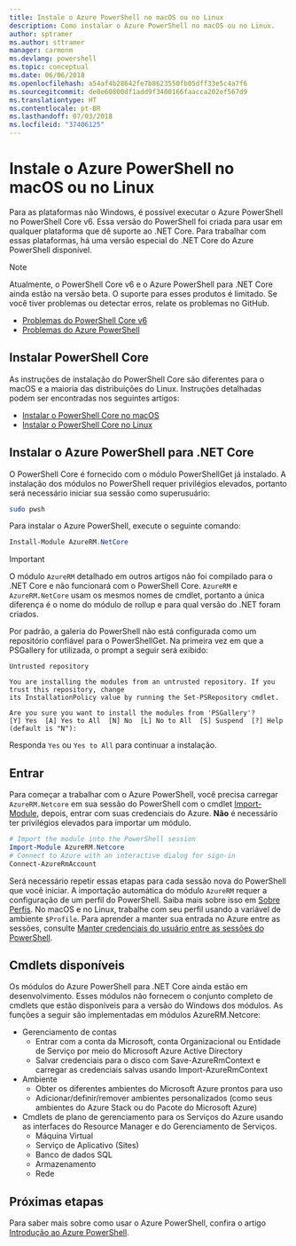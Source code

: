 ```yaml
---
title: Instale o Azure PowerShell no macOS ou no Linux
description: Como instalar o Azure PowerShell no macOS ou no Linux.
author: sptramer
ms.author: sttramer
manager: carmonm
ms.devlang: powershell
ms.topic: conceptual
ms.date: 06/06/2018
ms.openlocfilehash: a54af4b28642fe7b8623550fb05dff33e5c4a7f6
ms.sourcegitcommit: de0e60800df1add9f3400166faacca202ef567d9
ms.translationtype: HT
ms.contentlocale: pt-BR
ms.lasthandoff: 07/03/2018
ms.locfileid: "37406125"
---
```

# <a name="install-azure-powershell-on-macos-or-linux"></a>Instale o Azure PowerShell no macOS ou no Linux

Para as plataformas não Windows, é possível executar o Azure PowerShell no PowerShell Core v6. Essa versão do PowerShell foi criada para usar em qualquer plataforma que dê suporte ao .NET Core. Para trabalhar com essas plataformas, há uma versão especial do .NET Core do Azure PowerShell disponível.

> [!NOTE]
> Atualmente, o PowerShell Core v6 e o Azure PowerShell para .NET Core ainda estão na versão beta.
> O suporte para esses produtos é limitado. Se você tiver problemas ou detectar erros, relate os problemas no GitHub.
>
> * [Problemas do PowerShell Core v6](https://github.com/PowerShell/PowerShell/issues)
> * [Problemas do Azure PowerShell](https://github.com/azure/azure-docs-powershell/issues)

## <a name="install-powershell-core"></a>Instalar PowerShell Core

As instruções de instalação do PowerShell Core são diferentes para o macOS e a maioria das distribuições do Linux.
Instruções detalhadas podem ser encontradas nos seguintes artigos:

- [Instalar o PowerShell Core no macOS](/powershell/scripting/setup/installing-powershell-core-on-macos)
- [Instalar o PowerShell Core no Linux](/powershell/scripting/setup/installing-powershell-core-on-linux)

## <a name="install-azure-powershell-for-net-core"></a>Instalar o Azure PowerShell para .NET Core

O PowerShell Core é fornecido com o módulo PowerShellGet já instalado. A instalação dos módulos no PowerShell requer privilégios elevados, portanto será necessário iniciar sua sessão como superusuário:

```bash
sudo pwsh
```

Para instalar o Azure PowerShell, execute o seguinte comando:

```powershell
Install-Module AzureRM.NetCore
```

> [!IMPORTANT]
> O módulo `AzureRM` detalhado em outros artigos não foi compilado para o .NET Core e não funcionará com o PowerShell Core. `AzureRM` e `AzureRM.NetCore` usam os mesmos nomes de cmdlet, portanto a única diferença é o nome do módulo de rollup e para qual versão do .NET foram criados.

Por padrão, a galeria do PowerShell não está configurada como um repositório confiável para o PowerShellGet. Na primeira vez em que a PSGallery for utilizada, o prompt a seguir será exibido:

```output
Untrusted repository

You are installing the modules from an untrusted repository. If you trust this repository, change
its InstallationPolicy value by running the Set-PSRepository cmdlet.

Are you sure you want to install the modules from 'PSGallery'?
[Y] Yes  [A] Yes to All  [N] No  [L] No to All  [S] Suspend  [?] Help (default is "N"):
```

Responda `Yes` ou `Yes to All` para continuar a instalação.

## <a name="sign-in"></a>Entrar

Para começar a trabalhar com o Azure PowerShell, você precisa carregar `AzureRM.Netcore` em sua sessão do PowerShell com o cmdlet [Import-Module](/powershell/module/Microsoft.PowerShell.Core/Import-Module), depois, entrar com suas credenciais do Azure. __Não__ é necessário ter privilégios elevados para importar um módulo.

```powershell
# Import the module into the PowerShell session
Import-Module AzureRM.Netcore
# Connect to Azure with an interactive dialog for sign-in
Connect-AzureRmAccount
```

Será necessário repetir essas etapas para cada sessão nova do PowerShell que você iniciar. A importação automática do módulo `AzureRM` requer a configuração de um perfil do PowerShell. Saiba mais sobre isso em [Sobre Perfis](/powershell/module/microsoft.powershell.core/about/about_profiles).
No macOS e no Linux, trabalhe com seu perfil usando a variável de ambiente `$Profile`. Para aprender a manter sua entrada no Azure entre as sessões, consulte [Manter credenciais do usuário entre as sessões do PowerShell](context-persistence.md).

## <a name="available-cmdlets"></a>Cmdlets disponíveis

Os módulos do Azure PowerShell para .NET Core ainda estão em desenvolvimento. Esses módulos não fornecem o conjunto completo de cmdlets que estão disponíveis para a versão do Windows dos módulos. As funções a seguir são implementadas em módulos AzureRM.Netcore:

* Gerenciamento de contas
  - Entrar com a conta da Microsoft, conta Organizacional ou Entidade de Serviço por meio do Microsoft Azure Active Directory
  - Salvar credenciais para o disco com Save-AzureRmContext e carregar as credenciais salvas usando Import-AzureRmContext
* Ambiente
  - Obter os diferentes ambientes do Microsoft Azure prontos para uso
  - Adicionar/definir/remover ambientes personalizados (como seus ambientes do Azure Stack ou do Pacote do Microsoft Azure)
* Cmdlets de plano de gerenciamento para os Serviços do Azure usando as interfaces do Resource Manager e do Gerenciamento de Serviços.
  - Máquina Virtual
  - Serviço de Aplicativo (Sites)
  - Banco de dados SQL
  - Armazenamento
  - Rede

## <a name="next-steps"></a>Próximas etapas

Para saber mais sobre como usar o Azure PowerShell, confira o artigo [Introdução ao Azure PowerShell](get-started-azureps.md).
